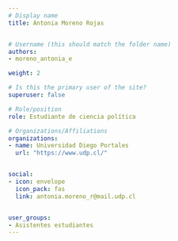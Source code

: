```yaml
---
# Display name
title: Antonia Moreno Rojas


# Username (this should match the folder name)
authors:
- moreno_antonia_e

weight: 2 

# Is this the primary user of the site?
superuser: false

# Role/position
role: Estudiante de ciencia política

# Organizations/Affiliations
organizations:
- name: Universidad Diego Portales
  url: "https://www.udp.cl/"


social:
- icon: envelope
  icon_pack: fas
  link: antonia.moreno_r@mail.udp.cl


user_groups:
- Asistentes estudiantes 
---
```



